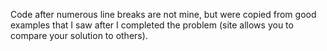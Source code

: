 Code after numerous line breaks are not mine, but were copied from good examples
that I saw after I completed the problem (site allows you to compare your solution
to others).